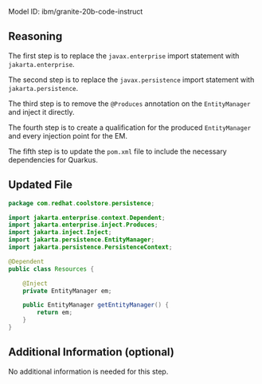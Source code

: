 Model ID: ibm/granite-20b-code-instruct
## Reasoning

The first step is to replace the `javax.enterprise` import statement with `jakarta.enterprise`.

The second step is to replace the `javax.persistence` import statement with `jakarta.persistence`.

The third step is to remove the `@Produces` annotation on the `EntityManager` and inject it directly.

The fourth step is to create a qualification for the produced `EntityManager` and every injection point for the EM.

The fifth step is to update the `pom.xml` file to include the necessary dependencies for Quarkus.

## Updated File
```java
package com.redhat.coolstore.persistence;

import jakarta.enterprise.context.Dependent;
import jakarta.enterprise.inject.Produces;
import jakarta.inject.Inject;
import jakarta.persistence.EntityManager;
import jakarta.persistence.PersistenceContext;

@Dependent
public class Resources {

    @Inject
    private EntityManager em;

    public EntityManager getEntityManager() {
        return em;
    }
}
```

## Additional Information (optional)

No additional information is needed for this step.